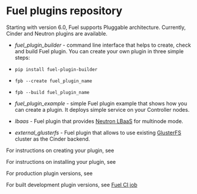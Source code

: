Fuel plugins repository
=======================

Starting with version 6.0, Fuel supports Pluggable architecture.
Currently, Cinder and Neutron plugins are available.

* *fuel_plugin_builder* - command line interface that helps to create, check and build Fuel plugin. You can create your own plugin in three simple steps:

 * `pip install fuel-plugin-builder`
 * `fpb --create fuel_plugin_name`
 * `fpb --build fuel_plugin_name`

* *fuel_plugin_example* - simple Fuel plugin example that shows how you can create a plugin. It deploys simple service on your Controller nodes.
* *lbaas* - Fuel plugin that provides [Neutron LBaaS](https://wiki.openstack.org/wiki/Neutron/LBaaS/PluginDrivers "Neutron LBaaS") for multinode mode.
* *external_glusterfs* - Fuel plugin that allows to use existing [GlusterFS](http://www.gluster.org/documentation/About_Gluster/ "GlusterFS") cluster as the Cinder backend.

For instructions on creating your plugin, see <link>

For instructions on installing your plugin, see <link>

For production plugin versions, see <link>

For built development plugin versions, see [Fuel CI job]( https://fuel-jenkins.mirantis.com/job/stackforge-master-fuel-plugins/ "Fuel CI job")
